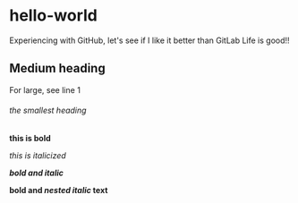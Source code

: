 # hello-world

Experiencing with GitHub, let's see if I like it better than GitLab
Life is good!!

## Medium heading
For large, see line 1
###### the smallest heading

**this is bold**

*this is italicized*

***bold and italic***

**bold and _nested italic_ text**


